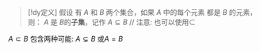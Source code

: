 


> [!dy定义] 
> 假设 有 $A$ 和  $B$ 两个集合，如果 $A$ 中的每个元素 都是 $B$ 的元素，则：
> $A$ 是  $B$的**子集**，记作 ${\displaystyle A\subseteq B}$
> // 注意: 也可以使用$\subset$

$A\subset B$ 包含两种可能: $A\subsetneq B$ 或$A=B$
